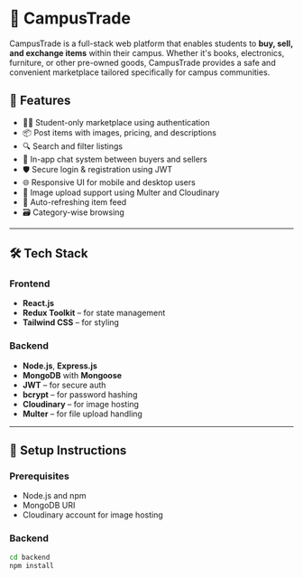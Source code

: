 # 🏫 CampusTrade

CampusTrade is a full-stack web platform that enables students to **buy, sell, and exchange items** within their campus. Whether it's books, electronics, furniture, or other pre-owned goods, CampusTrade provides a safe and convenient marketplace tailored specifically for campus communities.

## 🚀 Features

- 🧑‍🎓 Student-only marketplace using authentication
- 📦 Post items with images, pricing, and descriptions
- 🔍 Search and filter listings
- 💬 In-app chat system between buyers and sellers
- 🛡️ Secure login & registration using JWT
- 🌐 Responsive UI for mobile and desktop users
- 📁 Image upload support using Multer and Cloudinary
- 🔄 Auto-refreshing item feed
- 🗃️ Category-wise browsing

---

## 🛠️ Tech Stack

### Frontend
- **React.js**
- **Redux Toolkit** – for state management
- **Tailwind CSS** – for styling

### Backend
- **Node.js**, **Express.js**
- **MongoDB** with **Mongoose**
- **JWT** – for secure auth
- **bcrypt** – for password hashing
- **Cloudinary** – for image hosting
- **Multer** – for file upload handling

---

## 🔧 Setup Instructions

### Prerequisites
- Node.js and npm
- MongoDB URI
- Cloudinary account for image hosting

### Backend

```bash
cd backend
npm install
